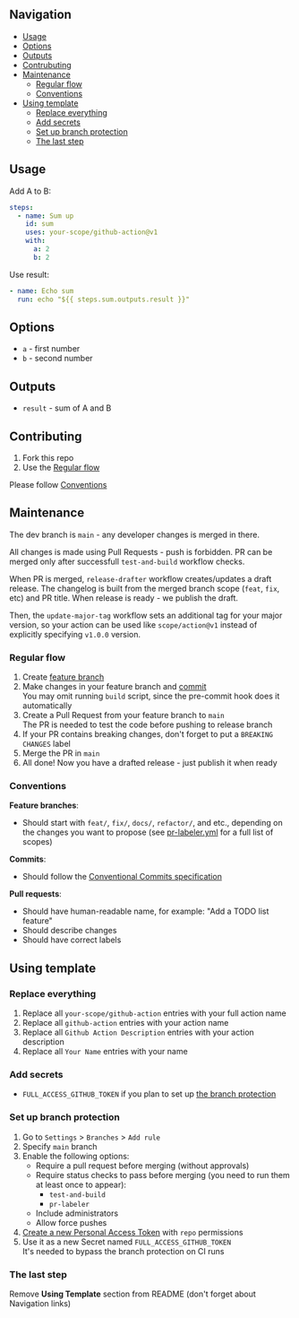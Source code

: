 ## Navigation

- [Usage](#usage)
- [Options](#options)
- [Outputs](#outputs)
- [Contrubuting](#contributing)
- [Maintenance](#maintenance)
  - [Regular flow](#regular-flow)
  - [Conventions](#conventions)
- [Using template](#using-template)
  - [Replace everything](#replace-everything)
  - [Add secrets](#add-secrets)
  - [Set up branch protection](#set-up-branch-protection)
  - [The last step](#the-last-step)

## Usage

Add A to B:

```yml
steps:
  - name: Sum up
    id: sum
    uses: your-scope/github-action@v1
    with:
      a: 2
      b: 2
```

Use result:

```yml
- name: Echo sum
  run: echo "${{ steps.sum.outputs.result }}"
```

## Options

- `a` - first number
- `b` - second number

## Outputs

- `result` - sum of A and B

## Contributing

1. Fork this repo
2. Use the [Regular flow](#regular-flow)

Please follow [Conventions](#conventions)

## Maintenance

The dev branch is `main` - any developer changes is merged in there.

All changes is made using Pull Requests - push is forbidden. PR can be merged only after successfull `test-and-build` workflow checks.

When PR is merged, `release-drafter` workflow creates/updates a draft release. The changelog is built from the merged branch scope (`feat`, `fix`, etc) and PR title. When release is ready - we publish the draft.

Then, the `update-major-tag` workflow sets an additional tag for your major version, so your action can be used like `scope/action@v1` instead of explicitly specifying `v1.0.0` version.

### Regular flow

1. Create [feature branch](#conventions)
2. Make changes in your feature branch and [commit](#conventions)  
   You may omit running `build` script, since the pre-commit hook does it automatically
3. Create a Pull Request from your feature branch to `main`  
   The PR is needed to test the code before pushing to release branch
4. If your PR contains breaking changes, don't forget to put a `BREAKING CHANGES` label
5. Merge the PR in `main`
6. All done! Now you have a drafted release - just publish it when ready

### Conventions

**Feature branches**:
- Should start with `feat/`, `fix/`, `docs/`, `refactor/`, and etc., depending on the changes you want to propose (see [pr-labeler.yml](./.github/pr-labeler.yml) for a full list of scopes)

**Commits**:
- Should follow the [Conventional Commits specification](https://www.conventionalcommits.org)

**Pull requests**:
- Should have human-readable name, for example: "Add a TODO list feature"
- Should describe changes
- Should have correct labels

## Using template

### Replace everything

1. Replace all `your-scope/github-action` entries with your full action name
2. Replace all `github-action` entries with your action name
3. Replace all `Github Action Description` entries with your action description
4. Replace all `Your Name` entries with your name

### Add secrets

- `FULL_ACCESS_GITHUB_TOKEN` if you plan to set up [the branch protection](#add-branch-protection)

### Set up branch protection

1. Go to `Settings` > `Branches` > `Add rule`
2. Specify `main` branch
3. Enable the following options:
   - Require a pull request before merging (without approvals)
   - Require status checks to pass before merging (you need to run them at least once to appear):
     - `test-and-build`
     - `pr-labeler`
   - Include administrators
   - Allow force pushes
4. [Create a new Personal Access Token](https://github.com/settings/tokens/new) with `repo` permissions
5. Use it as a new Secret named `FULL_ACCESS_GITHUB_TOKEN`  
   It's needed to bypass the branch protection on CI runs

### The last step

Remove **Using Template** section from README (don't forget about Navigation links)
